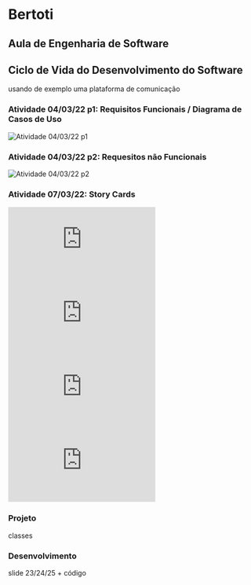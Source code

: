 # Bertoti

## Aula de Engenharia de Software


## Ciclo de Vida do Desenvolvimento do Software
usando de exemplo uma plataforma de comunicação

### Atividade 04/03/22 p1: Requisitos Funcionais / Diagrama de Casos de Uso
![Atividade 04/03/22 p1](https://github.com/MrZeroLeft/Bertoti/blob/main/Atividade%20EdS%2004.03.22%20p1.png)


### Atividade 04/03/22 p2: Requesitos não Funcionais
![Atividade 04/03/22 p2](https://github.com/MrZeroLeft/Bertoti/blob/main/Atividade%20EdS%2004.03.22%20p2.png)


### Atividade 07/03/22: Story Cards

![1](https://github.com/MrZeroLeft/Bertoti/blob/main/Cards/1.pdf)
![2](https://github.com/MrZeroLeft/Bertoti/blob/main/Cards/2.pdf)
![3](https://github.com/MrZeroLeft/Bertoti/blob/main/Cards/3.pdf)
![4](https://github.com/MrZeroLeft/Bertoti/blob/main/Cards/4.pdf)

### Projeto
classes

### Desenvolvimento
slide 23/24/25 + código
